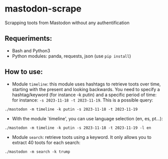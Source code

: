 # mastodon-scrape

Scrapping toots from Mastodon without any authentification


## Requeriments:
* Bash and Python3
* Python modules: panda, requests, json (use `pip install`) 

## How to use:

* Module `timeline`: this module uses hashtags to retrieve toots over time, starting with the present and looking backwards. You need to specify a hashtag/keyword (for instance -k putin) and a specific period of time: for instance: `-s 2023-11-18 -t 2023-11-19`. This is a possible query:

```./mastodon -m timeline -k putin -s 2023-11-18 -t 2023-11-19```

*  With the module `timeline', you can use language selection (en, es, pt...):

```./mastodon -m timeline -k putin -s 2023-11-18 -t 2023-11-19 -l en```

* Module `search`: retrieve toots using a keyword. It only allows you to extract 40 toots for each search:

```./mastodon -m search -k trump```

